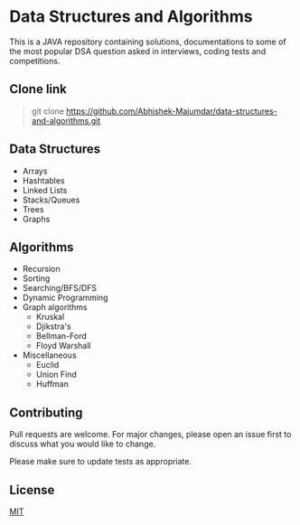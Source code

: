# Data Structures and Algorithms

This is a JAVA repository containing solutions, documentations 
to some of the most popular DSA question asked in interviews, coding tests
and competitions.

## Clone link
>git clone https://github.com/Abhishek-Majumdar/data-structures-and-algorithms.git


## Data Structures
* Arrays
* Hashtables
* Linked Lists
* Stacks/Queues
* Trees
* Graphs

## Algorithms
* Recursion
* Sorting
* Searching/BFS/DFS
* Dynamic Programming
* Graph algorithms
  * Kruskal
  * Djikstra's
  * Bellman-Ford
  * Floyd Warshall
* Miscellaneous 
  * Euclid
  * Union Find
  * Huffman

## Contributing
Pull requests are welcome. For major changes, please open an issue first to discuss what you would like to change.

Please make sure to update tests as appropriate.

## License
[MIT](https://choosealicense.com/licenses/mit/)